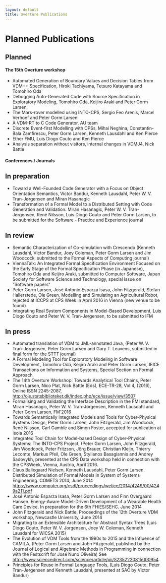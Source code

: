 ```yaml
---
layout: default
title: Overture Publications
---
```


# Planned Publications

## Planned

#### The 15th Overture workshop
- Automated Generation of Boundary Values and Decision Tables from VDM++ Specification, Hiroki Tachiyama, Tetsuro Katayama and Tomohiro Oda
- Debugging Auto-Generated Code with Source Specification in Exploratory Modeling, Tomohiro Oda, Keijiro Araki and Peter Gorm Larsen
- The Mars-rover modelled using INTO-CPS, Sergio Feo Arenis, Marcel Verhoef and Peter Gorm Larsen
- A VDM-RT to C Code Generator, AU team
- Discrete Event-first Modelling with CPSs, Mihai Neghina, Constantin-Bala Zamfirescu, Peter Gorm Larsen, Kenneth Lausdahl and Ken Pierce
- Ether FMU, Luis Diogo Couto and Ken Pierce
- Analysis separation without visitors, internal changes in VDMJ4, Nick Battle

#### Conferences / Journals

## In preparation

- Toward a Well-Founded Code Generator with a Focus on Object Orientation Semantics, Victor Bandur, Kenneth Lausdahl, Peter W. V. Tran-Jørgensen and Miran Hasanagic
- Transformation of a Formal Model to a Distributed Setting with Code Generation and Validation. Miran Hasanagic, Peter W. V. Tran-Jørgensen, René Nilsson, Luis Diogo Couto and Peter Gorm Larsen, to be submitted for the Software - Practice and Experience journal


## In review

-   Semantic Characterization of Co-simulation with Crescendo (Kenneth
    Lausdahl, Victor Bandur, Joey Coleman, Peter Gorm Larsen and Jim Woodcock, submitted to the Formal
    Aspects of Computing journal)
-   ViennaTalk: An Integrated Formal Specification Environment Focused 
    on the Early Stage of the Formal Specification Phase (in Japanese),
    Tomohiro Oda and Keijiro Araki, submitted to Computer Software,
    Japan Society for Software Science and Technology, special issue on
    "Software papers"
-   Peter Gorm Larsen, José Antonio Esparza Isasa, John Fitzgerald, Stefan Hallerstede, Ole Green, Modelling and Simulating an Agricultural Robot, rejected at ICCPS at CPS Week in April 2016 in Vienna (new venue to be found)
-   Integrating Real System Components in Model-Based Development, Luis Diogo Couto and Peter W. V. Tran-Jørgensen, to be submitted to IFM

## In press

- Automated translation of VDM to JML-annotated Java, (Peter W. V. Tran-Jørgensen, Peter Gorm Larsen and Gary T. Leavens, submitted in final form for the STTT journal)
- A Formal Modeling Tool for Exploratory Modeling in Software Development, Tomohiro Oda, Keijiro Araki and Peter Gorm Larsen, IEICE Transactions on Information and Systems, Special Section on Formal Approach
-   The 14th Overture Workshop: Towards Analytical Tool Chains, Peter Gorm Larsen,	Nico Plat,	Nick Battle (Eds), ECE-TR-28, Vol 4, (2016), Online ISSN 2245-2087, http://ojs.statsbiblioteket.dk/index.php/ece/issue/view/3507
-   Formalising and Validating the Interface Description in the FMI standard, Miran Hasanagic, Peter W. V. Tran-Jørgensen, Kenneth Lausdahl and Peter Gorm Larsen, FM'2016
-   Towards Semantically Integrated Models and Tools for Cyber-Physical Systems Design, Peter Gorm Larsen, John Fitzgerald, Jim Woodcock, René Nilsson, Carl Gamble and Simon Foster, accepted for publication at Isola 2016
-   Integrated Tool Chain for Model-based Design of Cyber-Physical Systems: The INTO-CPS Project, (Peter Gorm Larsen, John Fitzgerald, Jim Woodcock, Peter Fritzson, Jörg Brauer, Christian Kleijn, Thierry Lecomte, Markus Pfeil, Ole Green, Stylianos Basagiannis and Andrey Sadovykh, presented at the CPS Data workshop held in connection with the CPSWeek, Vienna, Austria, April 2016.
-   Claus Ballegaard Nielsen, Kenneth Lausdahl, Peter Gorm Larsen.
    Distributed Simulation of Formal Models in System of Systems
    Engineering. COMETS 2014, June 2014 https://www.computer.org/csdl/proceedings/wetice/2014/4249/00/4249a211.pdf
-   José Antonio Esparza Isasa, Peter Gorm Larsen and Finn Overgaard
    Hansen. Energy-Aware Model-Driven Development of a Wearable Health
    Care Device. In preparation for the 6th FHIES/SEHC. June 2014
-   John Fitzgerald and Nick Battle, Proceedings of the 12th Overture
    VDM workshop, Newcastle University, June 2014
-   Migrating to an Extensible Architecture for Abstract Syntax Trees
    (Luis Diogo Couto, Peter W. V. Jorgensen, Joey W. Coleman, Kenneth
    Lausdahl for WICSA 2015)
-   The Evolution of VDM Tools from the 1990s to 2015 and the Influence of CAMILA, (Peter Gorm Larsen and John Fitzgerald, published by the Journal of Logical and Algebraic Methods in Programming in connection with the Festscrift for José Nuno Oliveira) See http://www.sciencedirect.com/science/article/pii/S2352220815000954.
-   Principles for Reuse in Formal Language Tools, (Luis Diogo Couto, Peter Tran-Jørgensen and Kenneth Lausdahl, presented at SAC by Victor Bandur)
